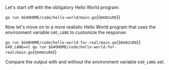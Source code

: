 Let's start off with the obligatory Hello World program:

`go run $G4OHOME/code/hello-world/main.go`{{execute}}

Now let's move on to a more realistic Hello World program that uses the environment variable `G4O_LANG` to customize the response:

`go run $G4OHOME/code/hello-world-for-real/main.go`{{execute}}
`G4O_LANG=nl go run $G4OHOME/code/hello-world-for-real/main.go`{{execute}}

Compare the output with and without the environment variable `G4O_LANG` set.
